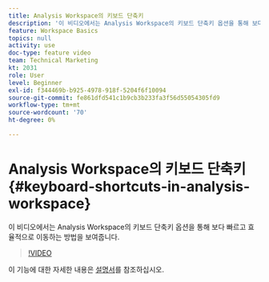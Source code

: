 ```yaml
---
title: Analysis Workspace의 키보드 단축키
description: '이 비디오에서는 Analysis Workspace의 키보드 단축키 옵션을 통해 보다 빠르고 효율적으로 이동하는 방법을 보여줍니다. '
feature: Workspace Basics
topics: null
activity: use
doc-type: feature video
team: Technical Marketing
kt: 2031
role: User
level: Beginner
exl-id: f344469b-b925-4978-918f-5204f6f10094
source-git-commit: fe861dfd541c1b9cb3b233fa3f56d55054305fd9
workflow-type: tm+mt
source-wordcount: '70'
ht-degree: 0%

---
```


# Analysis Workspace의 키보드 단축키 {#keyboard-shortcuts-in-analysis-workspace}

이 비디오에서는 Analysis Workspace의 키보드 단축키 옵션을 통해 보다 빠르고 효율적으로 이동하는 방법을 보여줍니다.

>[!VIDEO](https://video.tv.adobe.com/v/23984/?quality=12)

이 기능에 대한 자세한 내용은 [설명서](https://experienceleague.adobe.com/docs/analytics/analyze/analysis-workspace/build-workspace-project/fa-shortcut-keys.html?lang=en)를 참조하십시오.
